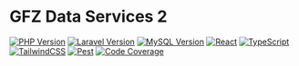 # GFZ Data Services 2

[![PHP Version](https://img.shields.io/badge/PHP-8.4+-777BB4?style=flat&logo=php&logoColor=white)](https://php.net)
[![Laravel Version](https://img.shields.io/badge/Laravel-12.0-FF2D20?style=flat&logo=laravel&logoColor=white)](https://laravel.com)
[![MySQL Version](https://img.shields.io/badge/MySQL-8.4-4479A1?style=flat&logo=mysql&logoColor=white)](https://mysql.com)
[![React](https://img.shields.io/badge/React-19.0-61DAFB?style=flat&logo=react&logoColor=black)](https://reactjs.org)
[![TypeScript](https://img.shields.io/badge/TypeScript-5.7-3178C6?style=flat&logo=typescript&logoColor=white)](https://typescriptlang.org)
[![TailwindCSS](https://img.shields.io/badge/TailwindCSS-4.1-06B6D4?style=flat&logo=tailwindcss&logoColor=white)](https://tailwindcss.com)
[![Pest](https://img.shields.io/badge/Pest-3.8-FF6D33?style=flat&logo=pest&logoColor=white)](https://pestphp.com)
[![Code Coverage](https://img.shields.io/endpoint?url=https://gist.githubusercontent.com/McNamara84/YOUR_GIST_ID/raw/coverage-badge.json)](https://github.com/McNamara84/dataservices/actions)
